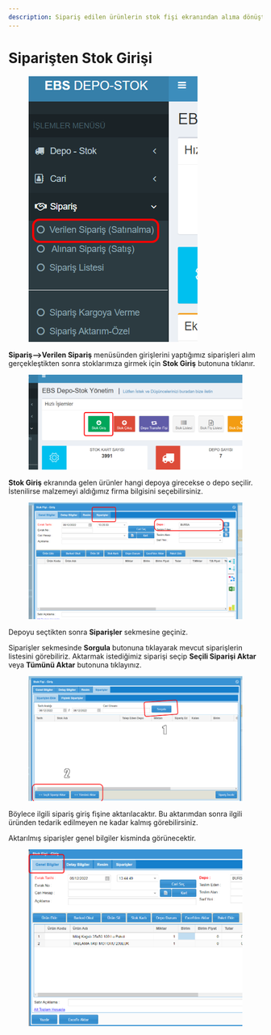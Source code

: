 ```yaml
---
description: Sipariş edilen ürünlerin stok fişi ekranından alıma dönüştürülmesi
---
```


# Siparişten Stok Girişi

<figure><img src="../.gitbook/assets/image (1).png" alt=""><figcaption></figcaption></figure>

**Sipariş-->Verilen Sipariş** menüsünden girişlerini yaptığımız siparişleri alım gerçekleştikten sonra stoklarımıza girmek için **Stok Giriş** butonuna tıklanır.

&#x20;

<figure><img src="../.gitbook/assets/image (3) (2).png" alt=""><figcaption></figcaption></figure>

**Stok Giriş** ekranında gelen ürünler hangi depoya girecekse o depo seçilir. İstenilirse malzemeyi aldığımız firma bilgisini seçebilirsiniz.

<figure><img src="../.gitbook/assets/image (13).png" alt=""><figcaption></figcaption></figure>

Depoyu seçtikten sonra **Siparişler** sekmesine geçiniz.

Siparişler sekmesinde **Sorgula** butonuna tıklayarak mevcut siparişlerin listesini görebiliriz. Aktarmak istediğimiz siparişi seçip  **Seçili Siparişi Aktar** veya **Tümünü Aktar** butonuna tıklayınız.&#x20;

<figure><img src="../.gitbook/assets/image (2) (3).png" alt=""><figcaption></figcaption></figure>

Böylece ilgili sipariş giriş fişine aktarılacaktır. Bu aktarımdan sonra ilgili üründen tedarik edilmeyen ne kadar kalmış görebilirsiniz.

Aktarılmış siparişler genel bilgiler kisminda görünecektir.

<figure><img src="../.gitbook/assets/image (3) (3).png" alt=""><figcaption></figcaption></figure>
